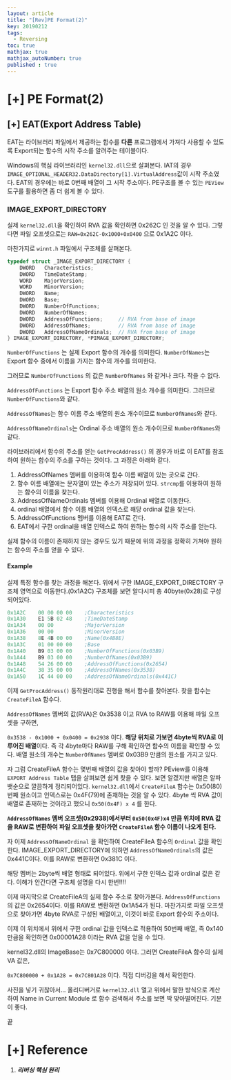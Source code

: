 ```yaml
---
layout: article
title: "[Rev]PE Format(2)"
key: 20190212
tags:
  - Reversing
toc: true
mathjax: true
mathjax_autoNumber: true
published : true
---
```


# [+] PE Format(2)

<!--more-->

## [+] EAT(Export Address Table)

EAT는 라이브러리 파일에서 제공하는 함수를 **다른** 프로그램에서 가져다 사용할 수 있도록 Export되는 함수의 시작 주소를 알려주는 테이블이다.

Windows의 핵심 라이브러리인 `kernel32.dll`으로 살펴본다.
IAT의 경우 `IMAGE_OPTIONAL_HEADER32.DataDirectory[1].VirtualAddress`값이 시작 주소였다. EAT의 경우에는 바로 0번째 배열이 그 시작 주소이다. PE구조를 볼 수 있는 `PEView` 도구를 활용하면 좀 더 쉽게 볼 수 있다.

### IMAGE_EXPORT_DIRECTORY

실제 `kernel32.dll`을 확인하여 RVA 값을 확인하면 0x262C 인 것을 알 수 있다. 그렇다면 파일 오프셋으로는 `RAW=0x262C-0x1000+0x0400` 으로 0x1A2C 이다.

마찬가지로 `winnt.h` 파일에서 구조체를 살펴본다.

```c
typedef struct _IMAGE_EXPORT_DIRECTORY {
    DWORD   Characteristics;
    DWORD   TimeDateStamp;
    WORD    MajorVersion;
    WORD    MinorVersion;
    DWORD   Name;
    DWORD   Base;
    DWORD   NumberOfFunctions;
    DWORD   NumberOfNames;
    DWORD   AddressOfFunctions;     // RVA from base of image
    DWORD   AddressOfNames;         // RVA from base of image
    DWORD   AddressOfNameOrdinals;  // RVA from base of image
} IMAGE_EXPORT_DIRECTORY, *PIMAGE_EXPORT_DIRECTORY;
```

`NumberOfFunctions` 는 실제 Export 함수의 개수를 의미한다. `NumberOfNames`는 Export 함수 중에서 이름을 가지는 함수의 개수를 의미한다.  

그러므로 `NumberOfFunctions` 의 값은 `NumberOfNames` 와 같거나 크다. 작을 수 없다.

`AddressOfFunctions` 는 Export 함수 주소 배열의 원소 개수를 의미한다. 그러므로 `NumberOfFunctions`와 같다. 

`AddressOfNames`는 함수 이름 주소 배열의 원소 개수이므로 `NumberOfNames`와 같다.

`AddressOfNameOrdinals`는 Ordinal 주소 배열의 원소 개수이므로 `NumberOfNames`와 같다.

라이브러리에서 함수의 주소를 얻는 `GetProcAddress()` 의 경우가 바로 이 EAT를 참조하여 원하는 함수의 주소를 구하는 것이다. 그 과정은 아래와 같다.

1. AddressOfNames 멤버를 이용하여 함수 이름 배열이 있는 곳으로 간다.
2. 함수 이름 배열에는 문자열이 있는 주소가 저장되어 있다. `strcmp`를 이용하여 원하는 함수의 이름을 찾는다.
3. AddressOfNameOrdinals 멤버를 이용해 Ordinal 배열로 이동한다.
4. ordinal 배열에서 함수 이름 배열의 인덱스로 해당 ordinal 값을 찾는다.
5. AddressOfFunctions 멤버를 이용해 EAT로 간다.
6. EAT에서 구한 ordinal을 배열 인덱스로 하여 원하는 함수의 시작 주소를 얻는다.

실제 함수의 이름이 존재하지 않는 경우도 있기 때문에 위의 과정을 정확히 거쳐야 원하는 함수의 주소를 얻을 수 있다. 

#### Example

실제 특정 함수를 찾는 과정을 해본다. 위에서 구한 IMAGE_EXPORT_DIRECTORY 구조체 영역으로 이동한다.(0x1A2C) 구조체를 보면 알다시피 총 40byte(0x28)로 구성되어있다. 

```scheme
0x1A2C    00 00 00 00    ;Characteristics
0x1A30    E1 5B 02 48    ;TimeDateStamp
0x1A34    00 00          ;MajorVersion
0x1A36    00 00          ;MinorVersion
0x1A38    8E 4B 00 00    ;Name(0x4B8E)
0x1A3C    01 00 00 00    ;Base
0x1A40    B9 03 00 00    ;NumberOfFunctions(0x03B9)
0x1A44    B9 03 00 00    ;NumberOfNames(0x03B9)
0x1A48    54 26 00 00    ;AddressOfFunctions(0x2654)
0x1A4C    38 35 00 00    ;AddressOfNames(0x3538)
0x1A50    1C 44 00 00    ;AddressOfNameOrdinals(0x441C)
```

이제 `GetProcAddress()` 동작원리대로 진행을 해서 함수를 찾아본다. 찾을 함수는 `CreateFileA` 함수다.

`AddressOfNames` 멤버의 값(RVA)은 0x3538 이고 RVA to RAW를 이용해 파일 오프셋을 구하면,

`0x3538 - 0x1000 + 0x0400 = 0x2938` 이다. **해당 위치로 가보면 4byte씩 RVA로 이루어진 배열**이다. 즉 각 4byte마다 RAW를 구해 확인하면 함수의 이름을 확인할 수 있다. 배열 원소의 개수는 `NumberOfNames` 멤버로 0x03B9 만큼의 원소를 가지고 있다.

자 그럼 CreateFileA 함수는 몇번째 배열의 값을 찾아야 할까?
PEview를 이용해 `EXPORT Address Table` 탭을 살펴보면 쉽게 찾을 수 있다. 보면 알겠지만 배열은 알파뱃순으로 깔끔하게 정리되어있다. `kernel32.dll`에서 `CreateFileA` 함수는 0x50(80)번째 원소이고 인덱스로는 0x4F(79)에 존재하는 것을 알 수 있다. 4byte 씩 RVA 값이 배열로 존재하는 것이라고 했으니 `0x50(0x4F) x 4` 를 한다.

**`AddressOfNames` 멤버 오프셋(0x2938)에서부터 `0x50(0x4F)x4` 만큼 위치에 RVA 값을 RAW로 변환하여 파일 오프셋을 찾아가면 `CreateFileA` 함수 이름이 나오게 된다.**

자 이제 `AddressOfNameOrdinal` 을 확인하여 CreateFileA 함수의 `Ordinal` 값을 확인한다.
IMAGE_EXPORT_DIRECTORY에 의하면 `AddressOfNameOrdinals`의 값은 0x441C이다. 이를 RAW로 변환하면 0x381C 이다.

해당 멤버는 2byte씩 배열 형태로 되어있다. 위에서 구한 인덱스 값과 ordinal 값은 같다. 이해가 안간다면 구조체 설명을 다시 한번!!!!

이제 마지막으로 CreateFileA의 실제 함수 주소로 찾아가본다. `AddressOfFunctions` 의 값은 0x2654이다. 이를 RAW로 변환하면 0x1A54가 된다.
마찬가지로 파일 오프셋으로 찾아가면 4byte RVA로 구성된 배열이고, 이것이 바로 Export 함수의 주소이다.

이제 이 위치에서 위에서 구한 ordinal 값을 인덱스로 적용하여 50번째 배열, 즉 0x140만큼을 확인하면  0x00001A28 이라는 RVA 값을 얻을 수 있다. 

kernel32.dll의 ImageBase는 0x7C800000 이다. 그러면 CreateFileA 함수의 실제 VA 값은,

`0x7C800000 + 0x1A28 = 0x7C801A28` 이다. 직접 디버깅을 해서 확인한다.

사진을 넣기 귀찮아서... 올리디버거로 `kernel32.dll` 열고 위에서 말한 방식으로 계산하여 Name in Current Module 로 함수 검색해서 주소를 보면 딱 맞아떨어진다. 기분이 좋다.

끝

# [+] Reference

1. ***리버싱 핵심 원리***
